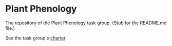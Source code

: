 # Plant Phenology

The repository of the Plant Phenology task group.  (Stub for the README.md file.)

See the task group's [charter](https://www.tdwg.org/community/osr/phenology/).
